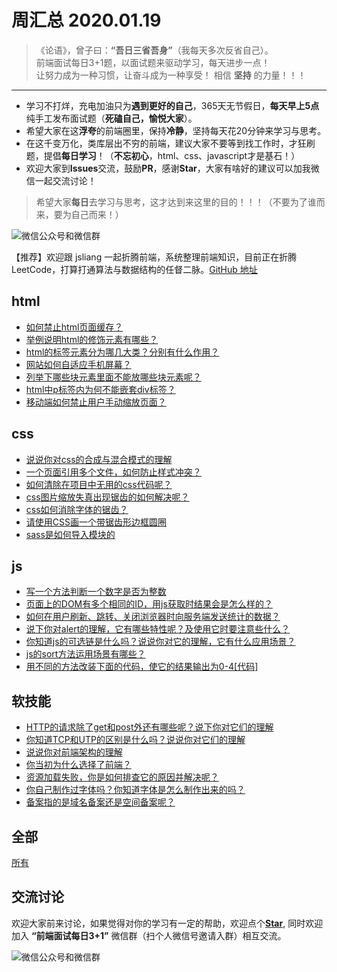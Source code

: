 # 周汇总 2020.01.19

> 《论语》，曾子曰：**“吾日三省吾身”**（我每天多次反省自己）。  
> 前端面试每日3+1题，以面试题来驱动学习，每天进步一点！  
> 让努力成为一种习惯，让奋斗成为一种享受！
> 相信 **坚持** 的力量！！！

---
- 学习不打烊，充电加油只为**遇到更好的自己**，365天无节假日，**每天早上5点**纯手工发布面试题（**死磕自己，愉悦大家**）。
- 希望大家在这**浮夸**的前端圈里，保持**冷静**，坚持每天花20分钟来学习与思考。
- 在这千变万化，类库层出不穷的前端，建议大家不要等到找工作时，才狂刷题，提倡**每日学习**！（**不忘初心**，html、css、javascript才是基石！）
- 欢迎大家到**Issues**交流，鼓励**PR**，感谢**Star**，大家有啥好的建议可以加我微信一起交流讨论！
> 希望大家**每日**去学习与思考，这才达到来这里的目的！！！（不要为了谁而来，要为自己而来！）

![微信公众号和微信群](https://github.com/haizlin/fe-interview/raw/master/resource/images/qrcode.jpg)

【推荐】欢迎跟 jsliang 一起折腾前端，系统整理前端知识，目前正在折腾 LeetCode，打算打通算法与数据结构的任督二脉。[GitHub 地址](https://github.com/LiangJunrong/document-library)

## html
- [如何禁止html页面缓存？](https://github.com/haizlin/fe-interview/issues/1792)
- [举例说明html的修饰元素有哪些？](https://github.com/haizlin/fe-interview/issues/1788)
- [html的标签元素分为哪几大类？分别有什么作用？](https://github.com/haizlin/fe-interview/issues/1784)
- [网站如何自适应手机屏幕？](https://github.com/haizlin/fe-interview/issues/1780)
- [列举下哪些块元素里面不能放哪些块元素呢？](https://github.com/haizlin/fe-interview/issues/1776)
- [html中p标签内为何不能嵌套div标签？](https://github.com/haizlin/fe-interview/issues/1772)
- [移动端如何禁止用户手动缩放页面？](https://github.com/haizlin/fe-interview/issues/1767)

## css
- [说说你对css的合成与混合模式的理解](https://github.com/haizlin/fe-interview/issues/1793)
- [一个页面引用多个文件，如何防止样式冲突？](https://github.com/haizlin/fe-interview/issues/1789)
- [如何清除在项目中无用的css代码呢？](https://github.com/haizlin/fe-interview/issues/1785)
- [css图片缩放失真出现锯齿的如何解决呢？](https://github.com/haizlin/fe-interview/issues/1781)
- [css如何消除字体的锯齿？](https://github.com/haizlin/fe-interview/issues/1777)
- [请使用CSS画一个带锯齿形边框圆圈](https://github.com/haizlin/fe-interview/issues/1773)
- [sass是如何导入模块的](https://github.com/haizlin/fe-interview/issues/1768)

## js
- [写一个方法判断一个数字是否为整数](https://github.com/haizlin/fe-interview/issues/1794)
- [页面上的DOM有多个相同的ID，用js获取时结果会是怎么样的？](https://github.com/haizlin/fe-interview/issues/1790)
- [如何在用户刷新、跳转、关闭浏览器时向服务端发送统计的数据？](https://github.com/haizlin/fe-interview/issues/1786)
- [说下你对alert的理解，它有哪些特性呢？及使用它时要注意些什么？](https://github.com/haizlin/fe-interview/issues/1782)
- [你知道js的可选链是什么吗？说说你对它的理解，它有什么应用场景？](https://github.com/haizlin/fe-interview/issues/1778)
- [js的sort方法运用场景有哪些？](https://github.com/haizlin/fe-interview/issues/1774)
- [用不同的方法改装下面的代码，使它的结果输出为0-4[代码]](https://github.com/haizlin/fe-interview/issues/1769)

## 软技能
- [HTTP的请求除了get和post外还有哪些呢？说下你对它们的理解](https://github.com/haizlin/fe-interview/issues/1795)
- [你知道TCP和UTP的区别是什么吗？说说你对它们的理解](https://github.com/haizlin/fe-interview/issues/1791)
- [说说你对前端架构的理解](https://github.com/haizlin/fe-interview/issues/1787)
- [你当初为什么选择了前端？](https://github.com/haizlin/fe-interview/issues/1783)
- [资源加载失败，你是如何排查它的原因并解决呢？](https://github.com/haizlin/fe-interview/issues/1779)
- [你自己制作过字体吗？你知道字体是怎么制作出来的吗？](https://github.com/haizlin/fe-interview/issues/1775)
- [备案指的是域名备案还是空间备案呢？](https://github.com/haizlin/fe-interview/issues/1770)

## 全部
[所有](https://github.com/haizlin/fe-interview/blob/master/category/week.md)

## 交流讨论
欢迎大家前来讨论，如果觉得对你的学习有一定的帮助，欢迎点个[**Star**](https://github.com/haizlin/fe-interview), 同时欢迎加入 **“前端面试每日3+1”** 微信群（扫个人微信号邀请入群）相互交流。

![微信公众号和微信群](https://github.com/haizlin/fe-interview/raw/master/resource/images/qrcode.jpg)